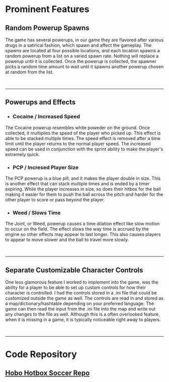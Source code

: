 # Prominent Features
## Random Powerup Spawns
The game has several powerups, in our game they are flavored after various drugs in a satirical fashion, which spawn and affect the gameplay. The spawns are located at four possible locations, and each location spawns a random powerup from a list on a varied spawn rate. Nothing will replace a powerup until it is collected. Once the powerup is collected, the spawner picks a random time amount to wait until it spawns another powerup chosen at random from the list.

<br />
<hr>

## Powerups and Effects
- ### Cocaine / Increased Speed
The Cocaine powerup resembles white poweder on the ground. Once collected, it multiplies the speed of the player who picked up. This effect is able to be stacked multiple times. The speed effect is removed after a time limit until the player returns to the normal player speed. The increased speed can be used in conjunction with the sprint ability to make the player's extremely quick.

- ### PCP / Incresed Player Size
The PCP powerup is a blue pill, and it makes the player double in size. This is another effect that can stack multiple times and is ended by a timer expiring. While the player increases in size, so does their hitbox for the ball making it easier for them to push the ball across the pitch and harder for the other player to score or pass beyond the player.

- ### Weed / Slows Time
The Joint, or Weed, powerup causes a time dilation effect like slow motion to occur on the field. The effect slows the way time is accrued by the engine so other effects may appear to last longer. This also causes players to appear to move slower and the ball to travel more slowly.

<br />
<hr>

## Separate Customizable Character Controls
One less glamorous feature I worked to implement into the game, was the ability for a player to be able to set up custom controls for how their character is controlled. I had the controls stored in a .ini file that could be customized outside the game as well. The controls are read in and stored as a map/dictionary/hashtable depending on your preferred language. The game can then read the input from the .ini file into the map and write out any changes to the file as well. Although this is a often overlooked feature, when it is missing in a game, it is typically noticeable right away to players.

<br />
<hr>

# Code Repository
## [Hobo Hotbox Soccer Repo](https://github.com/scuhooper/gaming2D)
